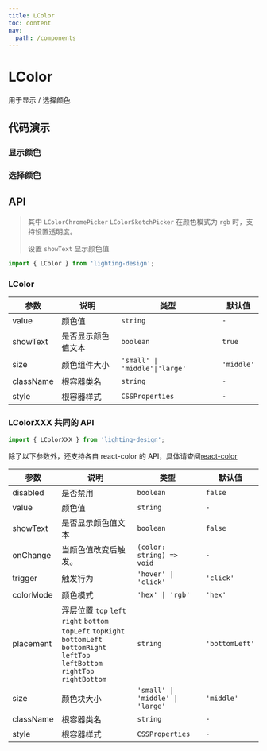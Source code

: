 ```yaml
---
title: LColor
toc: content
nav:
  path: /components
---
```


# LColor

用于显示 / 选择颜色

## 代码演示

### 显示颜色

<code src="./demos/Demo1.tsx" ></code>

### 选择颜色

<code src="./demos/Demo2.tsx" ></code>

## API

> 其中 `LColorChromePicker` `LColorSketchPicker` 在颜色模式为 `rgb` 时，支持设置透明度。
>
> 设置 `showText` 显示颜色值

```ts
import { LColor } from 'lighting-design';
```

### LColor

| 参数      | 说明               | 类型                           | 默认值     |
| --------- | ------------------ | ------------------------------ | ---------- |
| value     | 颜色值             | `string`                       | `- `       |
| showText  | 是否显示颜色值文本 | `boolean`                      | `true`     |
| size      | 颜色组件大小       | `'small' \| 'middle'\|'large'` | `'middle'` |
| className | 根容器类名         | `string`                       | `-`        |
| style     | 根容器样式         | `CSSProperties`                | `-`        |

### LColorXXX 共同的 API

```ts
import { LColorXXX } from 'lighting-design';
```

除了以下参数外，还支持各自 react-color 的 API，具体请查阅[react-color](http://casesandberg.github.io/react-color/)

| 参数      | 说明                                                                                                                                         | 类型                             | 默认值         |
| --------- | -------------------------------------------------------------------------------------------------------------------------------------------- | -------------------------------- | -------------- |
| disabled  | 是否禁用                                                                                                                                     | `boolean`                        | `false`        |
| value     | 颜色值                                                                                                                                       | `string`                         | `-`            |
| showText  | 是否显示颜色值文本                                                                                                                           | `boolean`                        | `false`        |
| onChange  | 当颜色值改变后触发。                                                                                                                         | `(color: string) => void`        | `-`            |
| trigger   | 触发行为                                                                                                                                     | `'hover' \| 'click'`             | `'click'`      |
| colorMode | 颜色模式                                                                                                                                     | `'hex' \| 'rgb'`                 | `'hex'`        |
| placement | 浮层位置 `top` `left` `right` `bottom` `topLeft` `topRight` `bottomLeft` <br/> `bottomRight` `leftTop` `leftBottom` `rightTop` `rightBottom` | `string`                         | `'bottomLeft'` |
| size      | 颜色块大小                                                                                                                                   | `'small' \| 'middle' \| 'large'` | `'middle'`     |
| className | 根容器类名                                                                                                                                   | `string`                         | `-`            |
| style     | 根容器样式                                                                                                                                   | `CSSProperties`                  | `-`            |
